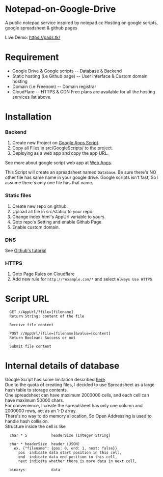 # Notepad-on-Google-Drive
A public notepad service inspired by notepad.cc
Hosting on google scripts, google spreadsheet &amp; github pages

Live Demo: https://pads.tk/

# Requirement
  * Google Drive & Google scripts -- Database & Backend
  * Static hosting (i.e Github page) -- User interface & Custom domain hosting
  * Domain (i.e Freenom) -- Domain registrar
  * CloudFlare -- HTTPS & CDN
Free plans are available for all the hosting services list above.

# Installation
### Backend
  1. Create new Project on [Google Apps Script](script.google.com).
  2. Copy all Files in src/GoogleScripts/ to the project.
  3. Deploying as a web app and copy the app URL.
  
See more about google script web app at [Web Apps](https://developers.google.com/apps-script/guides/web).  

This Script will create an spreadsheet named `Database`. Be sure there's NO other file has same name in your google drive. Google scripts isn't fast, So I assume there's only one file has that name.

### Static files
  1. Create new repo on github.
  2. Upload all file in src/static/ to your repo.
  3. Change index.html's AppUrl variable to yours.
  4. Goto repo's Setting and enable Github Page. 
  5. Enable custom domain.
  
### DNS
  See [Github's tutorial](https://help.github.com/articles/quick-start-setting-up-a-custom-domain/)
  
### HTTPS
  1. Goto Page Rules on Cloudflare
  2. Add new rule for `http://*example.com/*` and select `Always Use HTTPS`
  
# Script URL
```
  GET //AppUrl/?file=[filename]
  Return String: content of the file
  
  Receive file content
```
```
  POST //AppUrl/?file=[filename]&value=[content]
  Return Boolean: Success or not
  
  Submit file content
```

# Internal details of database
  Google Script has some limitation described [here](https://script.google.com/dashboard).  
  Due to the quota of creating files, I decided to use Spreadsheet as a large hash table to storage contents.  
  One spreadsheet can have maximum 2000000 cells, and each cell can have maximum 50000 chars.  
  For convenience, I create the spreadsheet has only one column and 2000000 rows, act as an 1-D array.  
  There's no way to do memory allocation, So Open Addressing is used to handle hash collision.  
  Structure inside the cell is like
  ```
    char * 5           headerSize (Integer String)
    
    char * headerSize  header (JSON)
      ex. {"filename": {pos: 0, end: 1, next: false}}
        pos  indicate data start position in this cell,
        end  indicate data end position in this cell,
        next indicate whether there is more data in next cell,
        
    binarys            data
  ```
